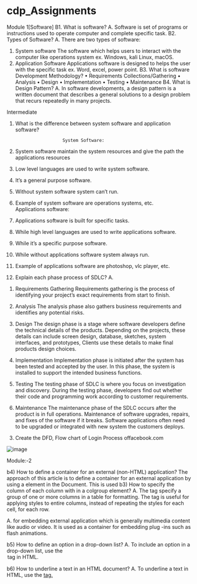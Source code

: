 # cdp_Assignments
Module 1[Software]
B1. What is software?
A.	Software is set of programs or instructions used to operate computer and complete specific task.
B2. Types of Software?
A.	There are two types of software:
1)	System software
The software which helps users to interact with the computer like operations system ex. Windows, kali Linux, macOS.
2)	Application Software
Applications software is designed to helps the user with the specific task ex. Word, excel, power point.
B3. What is software Development Methodology?
•	Requirements Collections/Gathering
•	Analysis
•	Design
•	Implementation
•	Testing
•	Maintenance
B4. What is Design Pattern?
A.	In software developments, a design pattern is a written document that describes a general solutions to a design problem that recurs repeatedly in many projects.


Intermediate

1.	What is the difference between system software and application software?

                          System Software:
1.	System software maintain the system resources and give the path the applications resources
2.	Low level languages are used to write system software.
3.	It’s a general purpose software.
4.	Without system software system can’t run.
5.	 Example of system software are operations systems, etc.   
                                                 Applications software:
1.	Applications software is built for specific tasks.
2.	While high level languages are used to write applications software.
3.	While it’s a specific purpose software.
4.	While without applications software system always run.
5.	Example of applications software are  photoshop, vlc player, etc.

2.	Explain each phase process of SDLC?
A.
  1) Requirements Gathering
      Requirements gathering is the process of identifying your project’s exact requirements from start to finish.
2) Analysis
The analysis phase also gathers business requirements and identifies any potential risks.
3)	Design
The design phase is a stage where software developers define the technical details of the products. Depending on the projects, these details can include screen design, database, sketches, system interfaces, and prototypes, Clients use these details to make final products design choices.

4)	Implementation
Implementation phase is initiated after the system has been tested and accepted by the user. In this phase, the system is installed to support the intended business functions.

5)	Testing
The testing phase of SDLC is where you focus on investigation and discovery. During the testing phase, developers find out whether their code and programming work according to customer requirements.

6)	Maintenance
The maintenance phase of the SDLC occurs after the product is in full operations. Maintenance of software upgrades, repairs, and fixes of the software if it breaks. Software applications often need to be upgraded or integrated with new system the customers deploys.

3.	Create the DFD, Flow chart of Login Process offacebook.com

![image](https://user-images.githubusercontent.com/111427139/206641543-cb4557f5-2256-4a7a-8b1f-9b8a4e0a57e6.png)


 Module:-2


b4) How to define a container for an external (non-HTML) application?
The approach of this article is to define a container for an external application by using a <embed> element in the Document. This is used b3) How to specify the column of each column with in a colgroup element?
A.	The <colgroup> tag specify a group of one or more columns in a table for formatting.
The <colgroup> tag is useful for applying styles to entire columns, instead of repeating the styles for each cell, for each row.

A.	for embedding external application which is generally multimedia content like audio or video. It is used as a container for embedding plug -ins such as flash animations.

b5) How to define an option in a drop-down list?
A.	To include an option in a drop-down list, use the <option> tag in HTML.

b6) How to underline a text in an HTML document?
A.	To underline a text in HTML, use the <u> tag.

